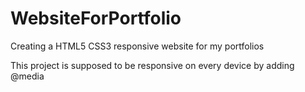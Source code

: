 # WebsiteForPortfolio
Creating a HTML5 CSS3 responsive website for my portfolios 


This project is supposed to be responsive on every device by adding @media
